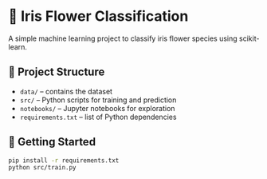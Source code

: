 # 🌸 Iris Flower Classification

A simple machine learning project to classify iris flower species using scikit-learn.

## 📁 Project Structure

- `data/` – contains the dataset
- `src/` – Python scripts for training and prediction
- `notebooks/` – Jupyter notebooks for exploration
- `requirements.txt` – list of Python dependencies

## 🚀 Getting Started

```bash
pip install -r requirements.txt
python src/train.py

